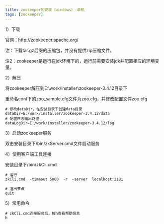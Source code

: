 ```yaml
---
title: zookeeper的安装（windows）-单机
tags: [zookeeper]
---
```


1）下载

官网：http://zookeeper.apache.org/

注：下载tar.gz后缀的压缩包，并没有提供zip压缩文件。

注2：zookeeper是运行在jdk环境下的，运行前需要安装jdk并配置相应的环境变量。

2）解压

将zookeeper解压到E:\work\installer\zookeeper-3.4.12目录下

重命名conf下的zoo_sample.cfg文件为zoo.cfg，并修改配置文件zoo.cfg

```
# 修改dataDir，在安装目录下创建data目录
dataDir=E:/work/installer/zookeeper-3.4.12/data
# 配置日志输出路径
dataLogDir=E:/work/installer/zookeeper-3.4.12/log
```

3）启动zookeeper服务

双击安装目录下/bin/zkServer.cmd文件启动服务

4）使用客户端工具连接

安装目录下/bin/zkCli.cmd

```
# 运行
zkCli.cmd  -timeout 5000  -r  -server  localhost:2181

# 退出节点
quit
```

5）常用命令

```
# zkCli.cmd连接服务后，按h查看帮助信息
h
```